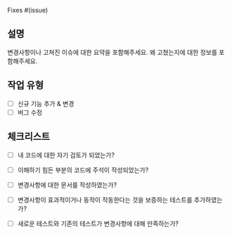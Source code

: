 Fixes #(issue)

## 설명

변경사항이나 고쳐진 이슈에 대한 요약을 포함해주세요.
왜 고쳤는지에 대한 정보를 포함해주세요.

## 작업 유형

- [ ] 신규 기능 추가 & 변경
- [ ] 버그 수정

## 체크리스트

- [ ] 내 코드에 대한 자기 검토가 되었는가?
- [ ] 이해하기 힘든 부분의 코드에 주석이 작성되었는가?
- [ ] 변경사항에 대한 문서를 작성하였는가?
- [ ] 변경사항이 효과적이거나 동작이 작동한다는 것을 보증하는 테스트를 추가하였는가?
- [ ] 새로운 테스트와 기존의 테스트가 변경사항에 대해 만족하는가?


